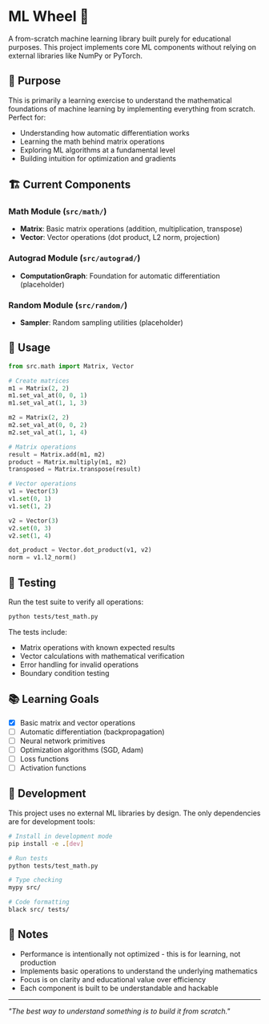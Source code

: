 # ML Wheel 🛞

A from-scratch machine learning library built purely for educational purposes. This project implements core ML components without relying on external libraries like NumPy or PyTorch.

## 🎯 Purpose

This is primarily a learning exercise to understand the mathematical foundations of machine learning by implementing everything from scratch. Perfect for:

- Understanding how automatic differentiation works
- Learning the math behind matrix operations
- Exploring ML algorithms at a fundamental level
- Building intuition for optimization and gradients

## 🏗️ Current Components

### Math Module (`src/math/`)
- **Matrix**: Basic matrix operations (addition, multiplication, transpose)
- **Vector**: Vector operations (dot product, L2 norm, projection)

### Autograd Module (`src/autograd/`)
- **ComputationGraph**: Foundation for automatic differentiation (placeholder)

### Random Module (`src/random/`)
- **Sampler**: Random sampling utilities (placeholder)

## 🚀 Usage

```python
from src.math import Matrix, Vector

# Create matrices
m1 = Matrix(2, 2)
m1.set_val_at(0, 0, 1)
m1.set_val_at(1, 1, 3)

m2 = Matrix(2, 2) 
m2.set_val_at(0, 0, 2)
m2.set_val_at(1, 1, 4)

# Matrix operations
result = Matrix.add(m1, m2)
product = Matrix.multiply(m1, m2)
transposed = Matrix.transpose(result)

# Vector operations
v1 = Vector(3)
v1.set(0, 1)
v1.set(1, 2)

v2 = Vector(3)
v2.set(0, 3)
v2.set(1, 4)

dot_product = Vector.dot_product(v1, v2)
norm = v1.l2_norm()
```

## 🧪 Testing

Run the test suite to verify all operations:

```bash
python tests/test_math.py
```

The tests include:
- Matrix operations with known expected results
- Vector calculations with mathematical verification
- Error handling for invalid operations
- Boundary condition testing

## 📚 Learning Goals

- [x] Basic matrix and vector operations
- [ ] Automatic differentiation (backpropagation)
- [ ] Neural network primitives
- [ ] Optimization algorithms (SGD, Adam)
- [ ] Loss functions
- [ ] Activation functions

## 🔧 Development

This project uses no external ML libraries by design. The only dependencies are for development tools:

```bash
# Install in development mode
pip install -e .[dev]

# Run tests
python tests/test_math.py

# Type checking
mypy src/

# Code formatting
black src/ tests/
```

## 📝 Notes

- Performance is intentionally not optimized - this is for learning, not production
- Implements basic operations to understand the underlying mathematics
- Focus is on clarity and educational value over efficiency
- Each component is built to be understandable and hackable

---

*"The best way to understand something is to build it from scratch."*
